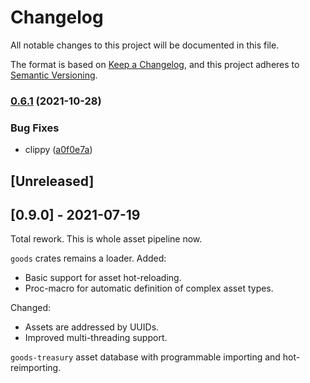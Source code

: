 # Changelog
All notable changes to this project will be documented in this file.

The format is based on [Keep a Changelog](https://keepachangelog.com/en/1.0.0/),
and this project adheres to [Semantic Versioning](https://semver.org/spec/v2.0.0.html).

### [0.6.1](https://www.github.com/arcana-engine/goods/compare/v0.6.0...v0.6.1) (2021-10-28)


### Bug Fixes

* clippy ([a0f0e7a](https://www.github.com/arcana-engine/goods/commit/a0f0e7afd483d50286264edb024a67cabfcd86bf))

## [Unreleased]

## [0.9.0] - 2021-07-19

Total rework.
This is whole asset pipeline now.

`goods` crates remains a loader.
Added:
* Basic support for asset hot-reloading.
* Proc-macro for automatic definition of complex asset types.

Changed:
* Assets are addressed by UUIDs.
* Improved multi-threading support.

`goods-treasury` asset database with programmable importing and hot-reimporting.
